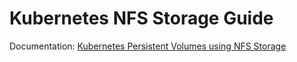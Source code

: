 # Kubernetes NFS Storage Guide

Documentation: [Kubernetes Persistent Volumes using NFS Storage](https://blog.edwardkerckhof.tech/Kubernetes/Kubernetes-Persistent-Volumes-using-NFS-Storage)
